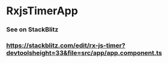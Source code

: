 # RxjsTimerApp

### See on StackBlitz
### https://stackblitz.com/edit/rx-js-timer?devtoolsheight=33&file=src/app/app.component.ts


